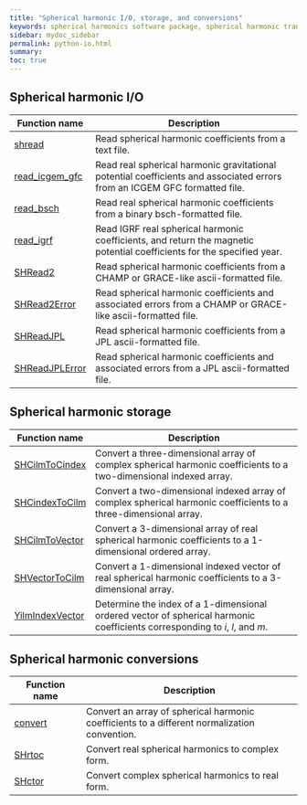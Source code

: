 ```yaml
---
title: "Spherical harmonic I/O, storage, and conversions"
keywords: spherical harmonics software package, spherical harmonic transform, legendre functions, multitaper spectral analysis, fortran, Python, gravity, magnetic field
sidebar: mydoc_sidebar
permalink: python-io.html
summary: 
toc: true
---
```


<style>
table:nth-of-type(n) {
    display:table;
    width:100%;
}
table:nth-of-type(n) th:nth-of-type(2) {
    width:75%;
}
</style>

## Spherical harmonic I/O

| Function name | Description |
| ------------- | ----------- |
| [shread](pyshread.html) | Read spherical harmonic coefficients from a text file. |
| [read_icgem_gfc](read_icgem_gfc.html) | Read real spherical harmonic gravitational potential coefficients and associated errors from an ICGEM GFC formatted file. |
| [read_bsch](read_bshc.html) | Read real spherical harmonic coefficients from a binary bsch-formatted file. |
| [read_igrf](read_igrf.html) | Read IGRF real spherical harmonic coefficients, and return the magnetic potential coefficients for the specified year. |
| [SHRead2](pyshread2.html) | Read spherical harmonic coefficients from a CHAMP or GRACE-like ascii-formatted file. |
| [SHRead2Error](pyshread2error.html) | Read spherical harmonic coefficients and associated errors from a CHAMP or GRACE-like ascii-formatted file. |
| [SHReadJPL](pyshreadjpl.html) | Read spherical harmonic coefficients from a JPL ascii-formatted file. |
| [SHReadJPLError](pyshreadjplerror.html) | Read spherical harmonic coefficients and associated errors from a JPL ascii-formatted file. |

## Spherical harmonic storage

| Function name | Description |
| ------------- | ----------- |
| [SHCilmToCindex](pyshcilmtocindex.html) | Convert a three-dimensional array of complex spherical harmonic coefficients to a two-dimensional indexed array. |
| [SHCindexToCilm](pyshcindextocilm.html) | Convert a two-dimensional indexed array of complex spherical harmonic coefficients to a three-dimensional array. |
| [SHCilmToVector](pyshcilmtovector.html) | Convert a 3-dimensional array of real spherical harmonic coefficients to a 1-dimensional ordered array. |
| [SHVectorToCilm](pyshvectortocilm.html) | Convert a 1-dimensional indexed vector of real spherical harmonic coefficients to a 3-dimensional array. |
| [YilmIndexVector](pyyilmindexvector.html) | Determine the index of a 1-dimensional ordered vector of spherical harmonic coefficients corresponding to *i*, *l*, and *m*.

## Spherical harmonic conversions

| Function name | Description |
| ------------- | ----------- |
| [convert](convert.html) | Convert an array of spherical harmonic coefficients to a different normalization convention. |
| [SHrtoc](pyshrtoc.html) | Convert real spherical harmonics to complex form. |
| [SHctor](pyshctor.html) | Convert complex spherical harmonics to real form. |
